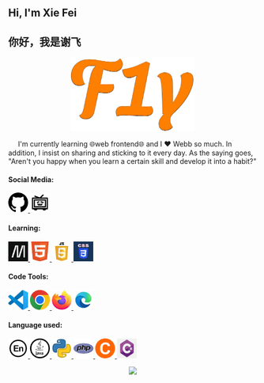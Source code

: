 ## Hi, I'm Xie Fei
## 你好，我是谢飞

<p align="center">
  <a href="https://gamerf1y.github.io/">
    <img  src="https://github.com/GamerF1y/GamerF1y.github.io/blob/master/images/f-svg.png" alt="F" width="250px" height="150px" />
  </a>
</p>
<p>&nbsp&nbsp&nbsp&nbsp
I'm currently learning 🌐web frontend🌐 and I ❤️ Webb so much. In addition, I insist on sharing and sticking to it every day. As the saying goes, "Aren't you happy when you learn a certain skill and develop it into a habit?"</p>

#### Social Media:
<p>
  <a href="https://github.com/GamerF1y">
    <img  src="https://github.com/GamerF1y/GamerF1y.github.io/blob/master/images/github-logo.png" alt="github logo" width="40px" height="40px" />
  </a>
   <a href="https://space.bilibili.com/294660027">
    <img  src="https://github.com/GamerF1y/GamerF1y.github.io/blob/master/images/bilibili-logo.png" alt="bilibili logo" width="40px" height="40px"/>
  </a>
</p>

#### Learning:
<p>
  <a href="https://developer.mozilla.org/zh-CN/docs/Learn/Getting_started_with_the_web">
    <img  src="https://github.com/GamerF1y/GamerF1y.github.io/blob/master/images/mdn-logo.png" alt="mdn logo" width="40px" height="40px" />
  </a>
  <a href="https://en.wikipedia.org/wiki/HTML5">
    <img  src="https://github.com/GamerF1y/GamerF1y.github.io/blob/master/images/html5-logo.png" alt="html5 logo" width="40px" height="40px" />
  </a>
   <a href="https://www.javascript.com/">
    <img  src="https://github.com/GamerF1y/GamerF1y.github.io/blob/master/images/javascript-logo.png" alt="javascript logo" width="40px" height="40px"/>
  </a>
     <a href="https://www.w3.org/Style/CSS/Overview.en.html">
    <img  src="https://github.com/GamerF1y/GamerF1y.github.io/blob/master/images/css-logo.png" alt="javascript logo" width="40px" height="40px"/>
  </a>
</p>

#### Code Tools:
<p>
  <a href="https://code.visualstudio.com/">
    <img  src="https://github.com/GamerF1y/GamerF1y.github.io/blob/master/images/vscode-logo.jpg" alt="vscode logo" width="40px" height="40px" />
  </a>
   <a href="https://www.google.com/chrome/">
    <img  src="https://github.com/GamerF1y/GamerF1y.github.io/blob/master/images/google-logo.jpg" alt="google logo" width="40px" height="40px"/>
  </a>
  <a href="https://www.mozilla.org/en-US/firefox/new/">
    <img  src="https://github.com/GamerF1y/GamerF1y.github.io/blob/master/images/firefox-logo.jpg" alt="firefox logo" width="40px" height="40px"/>
  </a>
  <a href="https://www.microsoft.com/en-us/edge?exp=e511&form=MA13FJ">
    <img  src="https://github.com/GamerF1y/GamerF1y.github.io/blob/master/images/edge-logo.jpg" alt="edge logo" width="40px" height="40px"/>
  </a>
</p>

#### Language used:
<p>
  <a href="https://english.zeffon.cn/">
    <img  src="https://github.com/GamerF1y/GamerF1y.github.io/blob/master/images/en-icon.png" alt="english icon" width="40px" height="40px" />
  </a>
   <a href="https://www.java.com/zh-CN/">
    <img  src="https://github.com/GamerF1y/GamerF1y.github.io/blob/master/images/java-logo.png" alt="java logo" width="40px" height="40px"/>
  </a>
    <a href="https://www.python.org/">
    <img  src="https://github.com/GamerF1y/GamerF1y.github.io/blob/master/images/python-logo.png" alt="python logo" width="40px" height="40px" />
  </a>
   <a href="https://www.php.net/">
    <img  src="https://github.com/GamerF1y/GamerF1y.github.io/blob/master/images/php-logo.png" alt="php logo" width="40px" height="40px"/>
  </a>
    <a href="https://en.wikipedia.org/wiki/C_(programming_language)">
    <img  src="https://github.com/GamerF1y/GamerF1y.github.io/blob/master/images/c-logo.png" alt="c logo" width="40px" height="40px" />
  </a>
   <a href="https://learn.microsoft.com/en-us/dotnet/csharp/">
    <img  src="https://github.com/GamerF1y/GamerF1y.github.io/blob/master/images/c-game-logo.png" alt="c# logo" width="40px" height="40px"/>
  </a>
</p>
<div align="center">
<span></sapn>
<img height=170px src="https://github-readme-stats.vercel.app/api?username=GamerF1y&show_icons=true&bg_color=00000000" />
<span></sapn>
<!--<img height="170px" src="https://github-readme-stats.vercel.app/api/top-langs/?username=GamerF1y&layout=compact&langs_count=8" />-->
<span></sapn>
</div>











<!--
**GamerF1y/GamerF1y** is a ✨ _special_ ✨ repository because its `README.md` (this file) appears on your GitHub profile.

Here are some ideas to get you started:

- 🔭 I’m currently working on ...
- 🌱 I’m currently learning ...
- 👯 I’m looking to collaborate on ...
- 🤔 I’m looking for help with ...
- 💬 Ask me about ...
- 📫 How to reach me: ...
- 😄 Pronouns: ...
- ⚡ Fun fact: ...
-->
